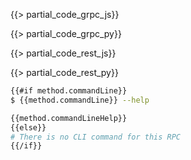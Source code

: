 <Tabs groupId="protocol">
<TabItem value="grpc" label="gRPC">

<Tabs groupId="code-samples">
<TabItem value="js" label="Javascript">

{{> partial_code_grpc_js}}

</TabItem>
<TabItem value="py" label="Python">

{{> partial_code_grpc_py}}

</TabItem>
</Tabs>

</TabItem>
<TabItem value="rest" label="REST">

<Tabs groupId="code-samples">
<TabItem value="js" label="Javascript">

{{> partial_code_rest_js}}

</TabItem>
<TabItem value="py" label="Python">

{{> partial_code_rest_py}}

</TabItem>
</Tabs>

</TabItem>
<TabItem value="bash" label="Shell">

```bash
{{#if method.commandLine}}
$ {{method.commandLine}} --help

{{method.commandLineHelp}}
{{else}}
# There is no CLI command for this RPC
{{/if}}
```

</TabItem>
</Tabs>
